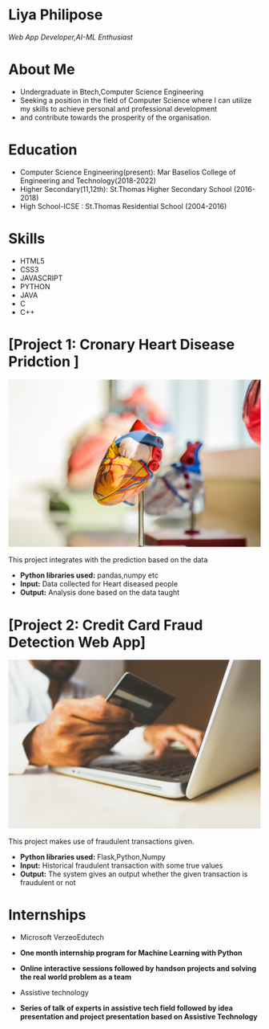 # Liya Philipose
*Web App Developer,AI-ML Enthusiast*


# About Me
* Undergraduate in Btech,Computer Science Engineering
* Seeking a position in the field of Computer Science where I can utilize my skills to achieve personal and professional development
* and contribute towards the prosperity of the organisation.

# Education
* Computer Science Engineering(present): Mar Baselios College of Engineering and Technology(2018-2022)
* Higher Secondary(11,12th): St.Thomas Higher Secondary School (2016-2018)
* High School-ICSE : St.Thomas Residential School (2004-2016)


# Skills
* HTML5
* CSS3
* JAVASCRIPT
* PYTHON
* JAVA
* C
* C++

# [Project 1: Cronary Heart Disease Pridction ]
![alt text](jesse-orrico-Us3AQvyOP-o-unsplash.jpg)

This project integrates with the prediction based on the data 
* **Python libraries used:** pandas,numpy etc
* **Input:** Data collected for Heart diseased people
* **Output:** Analysis done based on the data taught

# [Project 2: Credit Card Fraud Detection Web App]
![alt text](rupixen-com-Q59HmzK38eQ-unsplash.jpg)



This project makes use of fraudulent transactions given.
* **Python libraries used:** Flask,Python,Numpy
* **Input:** Historical fraudulent transaction with some true values
* **Output:** The system gives an output whether the given transaction is fraudulent or not

# Internships
* Microsoft VerzeoEdutech
*  **One month internship program for Machine Learning with Python**
*  **Online interactive sessions followed by handson projects and solving the real world problem as a team**

* Assistive technology
*  **Series of talk of experts in assistive tech field followed by idea presentation and project presentation based on Assistive Technology**
